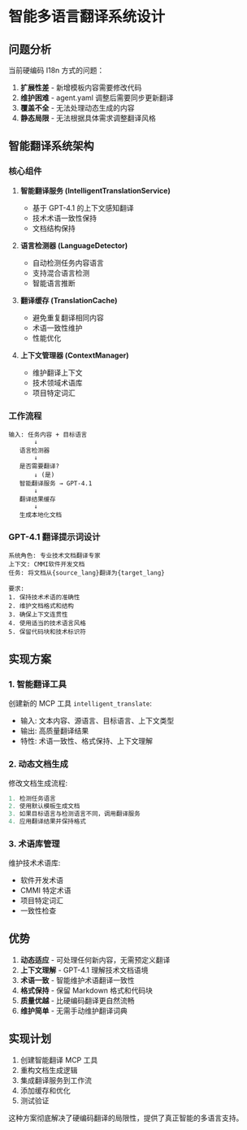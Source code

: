 # 智能多语言翻译系统设计

## 问题分析

当前硬编码 I18n 方式的问题：
1. **扩展性差** - 新增模板内容需要修改代码
2. **维护困难** - agent.yaml 调整后需要同步更新翻译
3. **覆盖不全** - 无法处理动态生成的内容
4. **静态局限** - 无法根据具体需求调整翻译风格

## 智能翻译系统架构

### 核心组件

1. **智能翻译服务 (IntelligentTranslationService)**
   - 基于 GPT-4.1 的上下文感知翻译
   - 技术术语一致性保持
   - 文档结构保持

2. **语言检测器 (LanguageDetector)**
   - 自动检测任务内容语言
   - 支持混合语言检测
   - 智能语言推断

3. **翻译缓存 (TranslationCache)**
   - 避免重复翻译相同内容
   - 术语一致性维护
   - 性能优化

4. **上下文管理器 (ContextManager)**
   - 维护翻译上下文
   - 技术领域术语库
   - 项目特定词汇

### 工作流程

```
输入: 任务内容 + 目标语言
       ↓
   语言检测器
       ↓
   是否需要翻译?
       ↓ (是)
   智能翻译服务 → GPT-4.1
       ↓
   翻译结果缓存
       ↓
   生成本地化文档
```

### GPT-4.1 翻译提示词设计

```
系统角色: 专业技术文档翻译专家
上下文: CMMI软件开发文档
任务: 将文档从{source_lang}翻译为{target_lang}

要求:
1. 保持技术术语的准确性
2. 维护文档格式和结构
3. 确保上下文连贯性
4. 使用适当的技术语言风格
5. 保留代码块和技术标识符
```

## 实现方案

### 1. 智能翻译工具

创建新的 MCP 工具 `intelligent_translate`:
- 输入: 文本内容、源语言、目标语言、上下文类型
- 输出: 高质量翻译结果
- 特性: 术语一致性、格式保持、上下文理解

### 2. 动态文档生成

修改文档生成流程:
```typescript
1. 检测任务语言
2. 使用默认模板生成文档
3. 如果目标语言与检测语言不同，调用翻译服务
4. 应用翻译结果并保持格式
```

### 3. 术语库管理

维护技术术语库:
- 软件开发术语
- CMMI 特定术语  
- 项目特定词汇
- 一致性检查

## 优势

1. **动态适应** - 可处理任何新内容，无需预定义翻译
2. **上下文理解** - GPT-4.1 理解技术文档语境
3. **术语一致** - 智能维护术语翻译一致性
4. **格式保持** - 保留 Markdown 格式和代码块
5. **质量优越** - 比硬编码翻译更自然流畅
6. **维护简单** - 无需手动维护翻译词典

## 实现计划

1. 创建智能翻译 MCP 工具
2. 重构文档生成逻辑
3. 集成翻译服务到工作流
4. 添加缓存和优化
5. 测试验证

这种方案彻底解决了硬编码翻译的局限性，提供了真正智能的多语言支持。

